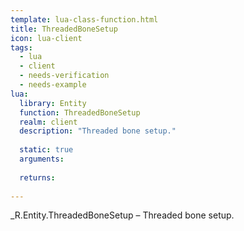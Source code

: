```yaml
---
template: lua-class-function.html
title: ThreadedBoneSetup
icon: lua-client
tags:
  - lua
  - client
  - needs-verification
  - needs-example
lua:
  library: Entity
  function: ThreadedBoneSetup
  realm: client
  description: "Threaded bone setup."
  
  static: true
  arguments:
  
  returns:
    
---
```


<div class="lua__search__keywords">
_R.Entity.ThreadedBoneSetup &#x2013; Threaded bone setup.
</div>
